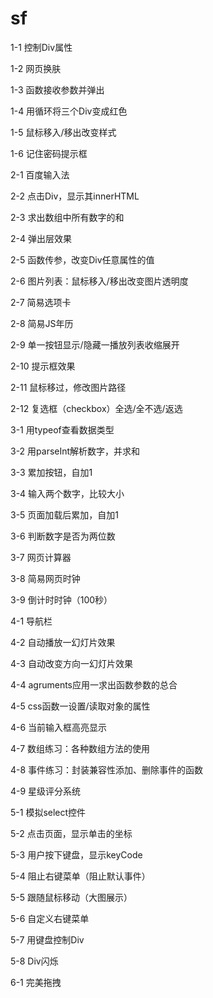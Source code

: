 # sf

  1-1 控制Div属性

  1-2 网页换肤

  1-3 函数接收参数并弹出

  1-4 用循环将三个Div变成红色

  1-5 鼠标移入/移出改变样式

  1-6 记住密码提示框

  2-1 百度输入法

  2-2 点击Div，显示其innerHTML

  2-3 求出数组中所有数字的和

  2-4 弹出层效果

  2-5 函数传参，改变Div任意属性的值

  2-6 图片列表：鼠标移入/移出改变图片透明度

  2-7 简易选项卡

  2-8 简易JS年历

  2-9 单一按钮显示/隐藏一播放列表收缩展开

  2-10 提示框效果

  2-11 鼠标移过，修改图片路径

  2-12 复选框（checkbox）全选/全不选/返选

  3-1 用typeof查看数据类型

  3-2 用parseInt解析数字，并求和

  3-3 累加按钮，自加1

  3-4 输入两个数字，比较大小

  3-5 页面加载后累加，自加1

  3-6 判断数字是否为两位数

  3-7 网页计算器

  3-8 简易网页时钟

  3-9 倒计时时钟（100秒）

  4-1 导航栏

  4-2 自动播放一幻灯片效果

  4-3 自动改变方向一幻灯片效果

  4-4 agruments应用一求出函数参数的总合

  4-5 css函数一设置/读取对象的属性

  4-6 当前输入框高亮显示

  4-7 数组练习：各种数组方法的使用

  4-8 事件练习：封装兼容性添加、删除事件的函数

  4-9 星级评分系统

  5-1 模拟select控件

  5-2 点击页面，显示单击的坐标

  5-3 用户按下键盘，显示keyCode

  5-4 阻止右键菜单（阻止默认事件）

  5-5 跟随鼠标移动（大图展示）

  5-6 自定义右键菜单

  5-7 用键盘控制Div

  5-8 Div闪烁

  6-1 完美拖拽
